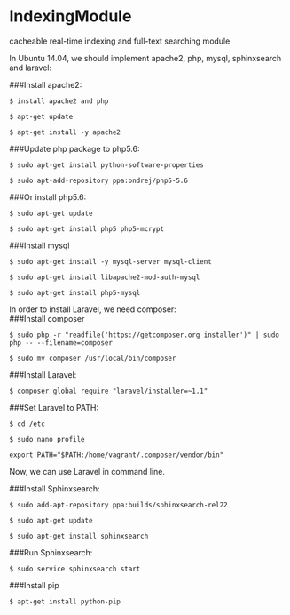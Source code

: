 # IndexingModule
cacheable real-time indexing and full-text searching module

In Ubuntu 14.04, we should implement apache2, php, mysql, sphinxsearch and laravel:

###Install apache2:  
```
$ install apache2 and php
```  
```
$ apt-get update
```  
```
$ apt-get install -y apache2
```

###Update php package to php5.6:  
```
$ sudo apt-get install python-software-properties
```   
```
$ sudo apt-add-repository ppa:ondrej/php5-5.6
```   

###Or install php5.6:  
```
$ sudo apt-get update
```   
```
$ sudo apt-get install php5 php5-mcrypt
```

###Install mysql  
```
$ sudo apt-get install -y mysql-server mysql-client
```   
```
$ sudo apt-get install libapache2-mod-auth-mysql
```  
```
$ sudo apt-get install php5-mysql
```

In order to install Laravel, we need composer:  
###Install composer  
```
$ sudo php -r "readfile('https://getcomposer.org installer')" | sudo php -- --filename=composer
```  
```
$ sudo mv composer /usr/local/bin/composer
```

###Install Laravel:  
```
$ composer global require "laravel/installer=~1.1"
```

###Set Laravel to PATH:  
````
$ cd /etc
````  
````
$ sudo nano profile
````  
````
export PATH="$PATH:/home/vagrant/.composer/vendor/bin"
````  
Now, we can use Laravel in command line.

###Install Sphinxsearch:  
````
$ sudo add-apt-repository ppa:builds/sphinxsearch-rel22
````  
````
$ sudo apt-get update
````  
````
$ sudo apt-get install sphinxsearch
````  

###Run Sphinxsearch:  
```
$ sudo service sphinxsearch start
```

###Install pip
```
$ apt-get install python-pip
```
